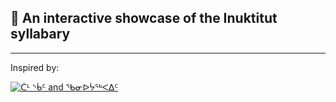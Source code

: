 ﻿## :construction: An interactive showcase of the Inuktitut syllabary
___

Inspired by:

[![ᑖᒻ ᔅᑳᑦ and ᖃᓂᐅᔮᖅᐸᐃᑦ](http://img.youtube.com/vi/xW4hI_METac/mqdefault.jpg)](https://youtu.be/xW4hI_METac)